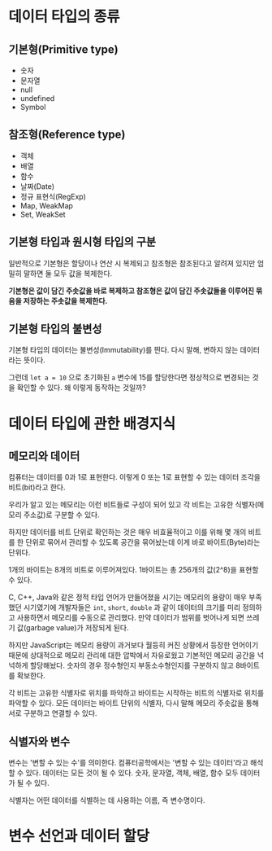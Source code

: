 # 데이터 타입의 종류

## 기본형(Primitive type)

- 숫자
- 문자열
- null
- undefined
- Symbol

## 참조형(Reference type)

- 객체
- 배열
- 함수
- 날짜(Date)
- 정규 표현식(RegExp)
- Map, WeakMap
- Set, WeakSet

## 기본형 타입과 원시형 타입의 구분

일반적으로 기본형은 할당이나 연산 시 복제되고 참조형은 참조된다고 알려져 있지만 엄밀히 말하면 둘 모두 값을 복제한다.

**기본형은 값이 담긴 주솟값을 바로 복제하고 참조형은 값이 담긴 주솟값들을 이루어진 묶음을 저장하는 주솟값을 복제한다.**

## 기본형 타입의 불변성

기본형 타입의 데이터는 불변성(Immutability)를 띈다. 다시 말해, 변하지 않는 데이터라는 뜻이다.

그런데 `let a = 10` 으로 초기화된 `a` 변수에 15를 할당한다면 정상적으로 변경되는 것을 확인할 수 있다. 왜 이렇게 동작하는 것일까?

# 데이터 타입에 관한 배경지식

## 메모리와 데이터

컴퓨터는 데이터를 0과 1로 표현한다. 이렇게 0 또는 1로 표현할 수 있는 데이터 조각을 비트(bit)라고 한다.

우리가 알고 있는 메모리는 이런 비트들로 구성이 되어 있고 각 비트는 고유한 식별자(메모리 주소값)로 구분할 수 있다.

하지만 데이터를 비트 단위로 확인하는 것은 매우 비효율적이고 이를 위해 몇 개의 비트를 한 단위로 묶어서 관리할 수 있도록 공간을 묶어놨는데 이게 바로 바이트(Byte)라는 단위다. 

1개의 바이트는 8개의 비트로 이루어져있다. 1바이트는 총 256개의 값(2^8)을 표현할 수 있다.

C, C++, Java와 같은 정적 타입 언어가 만들어졌을 시기는 메모리의 용량이 매우 부족했던 시기였기에 개발자들은 `int`, `short`, `double` 과 같이 데이터의 크기를 미리 정의하고 사용하면서 메모리를 수동으로 관리했다. 만약 데이터가 범위를 벗어나게 되면 쓰레기 값(garbage value)가 저장되게 된다.

하지만 JavaScript는 메모리 용량이 과거보다 월등히 커진 상황에서 등장한 언어이기 때문에 상대적으로 메모리 관리에 대한 압박에서 자유로웠고 기본적인 메모리 공간을 넉넉하게 할당해놨다. 숫자의 경우 정수형인지 부동소수형인지를 구분하지 않고 8바이트를 확보한다.

각 비트는 고유한 식별자로 위치를 파악하고 바이트는 시작하는 비트의 식별자로 위치를 파악할 수 있다. 모든 데이터는 바이트 단위의 식별자, 다시 말해 메모리 주솟값을 통해 서로 구분하고 연결할 수 있다.

## 식별자와 변수

변수는 '변할 수 있는 수'를 의미한다. 컴퓨터공학에서는 '변할 수 있는 데이터'라고 해석할 수 있다. 데이터는 모든 것이 될 수 있다. 숫자, 문자열, 객체, 배열, 함수 모두 데이터가 될 수 있다.

식별자는 어떤 데이터를 식별하는 데 사용하는 이름, 즉 변수명이다.

# 변수 선언과 데이터 할당





